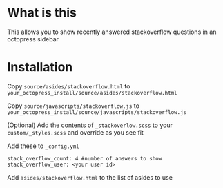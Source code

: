 What is this
============

This allows you to show recently answered stackoverflow questions in an octopress sidebar

Installation
============

Copy `source/asides/stackoverflow.html` to `your_octopress_install/source/asides/stackoverflow.html`

Copy `source/javascripts/stackoverflow.js` to `your_octopress_install/source/javascripts/stackoverflow.js`

(Optional) Add the contents of `_stackoverlow.scss` to your `custom/_styles.scss` and override as you see fit

Add these to `_config.yml`

    stack_overflow_count: 4 #number of answers to show
    stack_overflow_user: <your user id>
    
Add `asides/stackoverflow.html` to the list of asides to use
